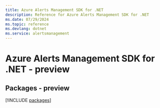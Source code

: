 ```yaml
---
title: Azure Alerts Management SDK for .NET
description: Reference for Azure Alerts Management SDK for .NET
ms.date: 07/29/2024
ms.topic: reference
ms.devlang: dotnet
ms.service: alertsmanagement
---
```

# Azure Alerts Management SDK for .NET - preview
## Packages - preview
[!INCLUDE [packages](alerts-management-index.md)]